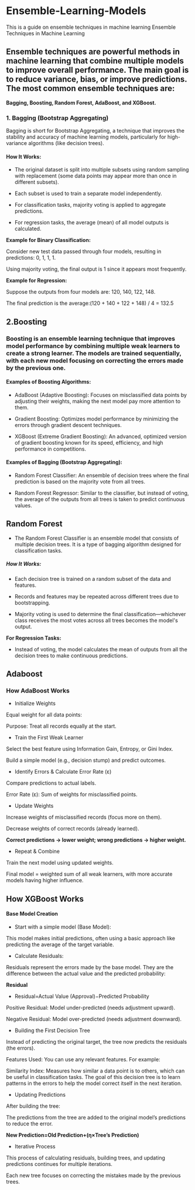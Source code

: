 # Ensemble-Learning-Models
This is a guide on ensemble techniques in machine learning
Ensemble Techniques in Machine Learning

## Ensemble techniques are powerful methods in machine learning that combine multiple models to improve overall performance. The main goal is to reduce variance, bias, or improve predictions. The most common ensemble techniques are:
**Bagging, Boosting, Random Forest, AdaBoost, and XGBoost.**

### 1. Bagging (Bootstrap Aggregating)

Bagging is short for Bootstrap Aggregating, a technique that improves the stability and accuracy of machine learning models, particularly for high-variance algorithms (like decision trees).

#### How It Works:

* The original dataset is split into multiple subsets using random sampling with replacement (some data points may appear more than once in different subsets).

* Each subset is used to train a separate model independently.

* For classification tasks, majority voting is applied to aggregate predictions.

* For regression tasks, the average (mean) of all model outputs is calculated.

**Example for Binary Classification:**

Consider new test data passed through four models, resulting in predictions: 0, 1, 1, 1.

Using majority voting, the final output is 1 since it appears most frequently.

**Example for Regression:**

Suppose the outputs from four models are: 120, 140, 122, 148.

The final prediction is the average:(120 + 140 + 122 + 148) / 4 = 132.5


## 2.Boosting

### Boosting is an ensemble learning technique that improves model performance by combining multiple weak learners to create a strong learner. The models are trained sequentially, with each new model focusing on correcting the errors made by the previous one.


#### Examples of Boosting Algorithms:

* AdaBoost (Adaptive Boosting): Focuses on misclassified data points by adjusting their weights, making the next model pay more attention to them.

* Gradient Boosting: Optimizes model performance by minimizing the errors through gradient descent techniques.

* XGBoost (Extreme Gradient Boosting): An advanced, optimized version of gradient boosting known for its speed, efficiency, and high performance in competitions.


#### Examples of Bagging (Bootstrap Aggregating):

* Random Forest Classifier: An ensemble of decision trees where the final prediction is based on the majority vote from all trees.

* Random Forest Regressor: Similar to the classifier, but instead of voting, the average of the outputs from all trees is taken to predict continuous values.


## Random Forest 

* The Random Forest Classifier is an ensemble model that consists of multiple decision trees. It is a type of bagging algorithm designed for classification tasks.

##### How It Works:

* Each decision tree is trained on a random subset of the data and features.

* Records and features may be repeated across different trees due to bootstrapping.

* Majority voting is used to determine the final classification—whichever class receives the most votes across all trees becomes the model's output.

**For Regression Tasks:**

* Instead of voting, the model calculates the mean of outputs from all the decision trees to make continuous predictions.

## Adaboost

### How AdaBoost Works
* Initialize Weights

Equal weight for all data points: 

Purpose: Treat all records equally at the start.

* Train the First Weak Learner

Select the best feature using Information Gain, Entropy, or Gini Index.


Build a simple model (e.g., decision stump) and predict outcomes.

* Identify Errors & Calculate Error Rate (ε)

Compare predictions to actual labels.

Error Rate (ε): Sum of weights for misclassified points.

 
*  Update Weights

Increase weights of misclassified records (focus more on them).

Decrease weights of correct records (already learned).

**Correct predictions → lower weight; wrong predictions → higher weight.**

* Repeat & Combine

Train the next model using updated weights.

Final model = weighted sum of all weak learners, with more accurate models having higher influence.


## How XGBoost Works

#### Base Model Creation

* Start with a simple model (Base Model):

This model makes initial predictions, often using a basic approach like predicting the average of the target variable.

* Calculate Residuals:

Residuals represent the errors made by the base model. They are the difference between the actual value and the predicted probability:

**Residual**
   * Residual=Actual Value (Approval)−Predicted Probability

Positive Residual: Model under-predicted (needs adjustment upward).

Negative Residual: Model over-predicted (needs adjustment downward).

* Building the First Decision Tree

 Instead of predicting the original target, the tree now predicts the residuals (the errors).
 
Features Used: You can use any relevant features. For example:

Similarity Index: Measures how similar a data point is to others, which can be useful in classification tasks.
The goal of this decision tree is to learn patterns in the errors to help the model correct itself in the next iteration.

*  Updating Predictions

After building the tree:

The predictions from the tree are added to the original model’s predictions to reduce the error.

**New Prediction=Old Prediction+(η×Tree’s Prediction)**

* Iterative Process

This process of calculating residuals, building trees, and updating predictions continues for multiple iterations.

Each new tree focuses on correcting the mistakes made by the previous trees.
